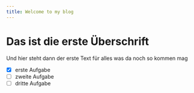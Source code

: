 ```yaml
---
title: Welcome to my blog
---
```


# Das ist die erste Überschrift
Und hier steht dann der erste Text für alles was da noch so kommen mag

- [x] erste Aufgabe
- [ ] zweite Aufgabe
- [ ] dritte Aufgabe
